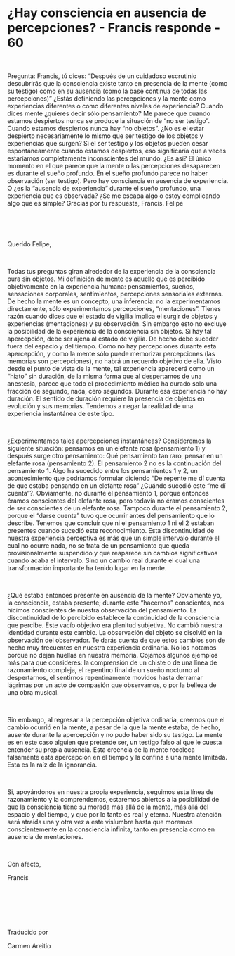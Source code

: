 # ¿Hay consciencia en ausencia de percepciones? - Francis responde - 60 



&nbsp;





Pregunta: Francis, t&uacute; dices: &ldquo;Despu&eacute;s de un cuidadoso escrutinio descubrir&aacute;s que la consciencia existe tanto en presencia de la mente (como su testigo) como en su ausencia (como la base continua de todas las percepciones)&rdquo; &iquest;Est&aacute;s definiendo las percepciones y la mente como experiencias diferentes o como diferentes niveles de experiencia? Cuando dices mente &iquest;quieres decir s&oacute;lo pensamiento? Me parece que cuando estamos despiertos nunca se produce la situaci&oacute;n de &ldquo;no ser testigo&rdquo;. Cuando estamos despiertos nunca hay &ldquo;no objetos&rdquo;. &iquest;No es el estar despierto necesariamente lo mismo que ser testigo de los objetos y experiencias que surgen? Si el ser testigo y los objetos pueden cesar espont&aacute;neamente cuando estamos despiertos, eso significar&iacute;a que a veces estar&iacute;amos completamente inconscientes del mundo. &iquest;Es as&iacute;? El &uacute;nico momento en el que parece que la mente o las percepciones desaparecen es durante el sue&ntilde;o profundo. En el sue&ntilde;o profundo parece no haber observaci&oacute;n (ser testigo). Pero hay consciencia en ausencia de experiencia. O &iquest;es la &ldquo;ausencia de experiencia&rdquo; durante el sue&ntilde;o profundo, una experiencia que es observada? &iquest;Se me escapa algo o estoy complicando algo que es simple? Gracias por tu respuesta, Francis. Felipe






&nbsp;







&nbsp;






Querido Felipe,






&nbsp;






Todas tus preguntas giran alrededor de la experiencia de la consciencia pura sin objetos. Mi definici&oacute;n de mente es aquello que es percibido objetivamente en la experiencia humana: pensamientos, sue&ntilde;os, sensaciones corporales, sentimientos, percepciones sensoriales externas. De hecho la mente es un concepto, una inferencia: no la experimentamos directamente, s&oacute;lo experimentamos percepciones, &ldquo;mentaciones&rdquo;. Tienes raz&oacute;n cuando dices que el estado de vigilia implica el surgir de objetos y experiencias (mentaciones) y su observaci&oacute;n. Sin embargo esto no excluye la posibilidad de la experiencia de la consciencia sin objetos. Si hay tal apercepci&oacute;n, debe ser ajena al estado de vigilia. De hecho debe suceder fuera del espacio y del tiempo. Como no hay percepciones durante esta apercepci&oacute;n, y como la mente s&oacute;lo puede memorizar percepciones (las memorias son percepciones), no habr&aacute; un recuerdo objetivo de ella. Visto desde el punto de vista de la mente, tal experiencia aparecer&aacute; como un &ldquo;hiato&rdquo; sin duraci&oacute;n, de la misma forma que al despertamos de una anestesia, parece que todo el procedimiento m&eacute;dico ha durado solo una fracci&oacute;n de segundo, nada, cero segundos. Durante esa experiencia no hay duraci&oacute;n. El sentido de duraci&oacute;n requiere la presencia de objetos en evoluci&oacute;n y sus memorias. Tendemos a negar la realidad de una experiencia instant&aacute;nea de este tipo. 






&nbsp;






&iquest;Experimentamos tales apercepciones instant&aacute;neas? Consideremos la siguiente situaci&oacute;n: pensamos en un elefante rosa (pensamiento 1) y despu&eacute;s surge otro pensamiento: Qu&eacute; pensamiento tan raro, pensar en un elefante rosa (pensamiento 2). El pensamiento 2 no es la continuaci&oacute;n del pensamiento 1. Algo ha sucedido entre los pensamientos 1 y 2, un acontecimiento que podr&iacute;amos formular diciendo &ldquo;De repente me d&iacute; cuenta de que estaba pensando en un elefante rosa&rdquo; &iquest;Cu&aacute;ndo sucedi&oacute; este &ldquo;me d&iacute; cuenta&rdquo;?. Obviamente, no durante el pensamiento 1, porque entonces &eacute;ramos conscientes del elefante rosa, pero todav&iacute;a no &eacute;ramos conscientes de ser conscientes de un elefante rosa. Tampoco durante el pensamiento 2, porque el &ldquo;darse cuenta&rdquo; tuvo que ocurrir antes del pensamiento que lo describe. Tenemos que concluir que ni el pensamiento 1 ni el 2 estaban presentes cuando sucedi&oacute; este reconocimiento. Esta discontinuidad de nuestra experiencia perceptiva es m&aacute;s que un simple intervalo durante el cual no ocurre nada, no se trata de un pensamiento que queda provisionalmente suspendido y que reaparece sin cambios significativos cuando acaba el intervalo. Sino un cambio real durante el cual una transformaci&oacute;n importante ha tenido lugar en la mente.






&nbsp;






&iquest;Qu&eacute; estaba entonces presente en ausencia de la mente? Obviamente yo, la consciencia, estaba presente; durante este &ldquo;hacernos&rdquo; conscientes, nos hicimos conscientes de nuestra observaci&oacute;n del pensamiento. La discontinuidad de lo percibido establece la continuidad de la consciencia que percibe. Este vac&iacute;o objetivo era plenitud subjetiva. No cambi&oacute; nuestra identidad durante este cambio. La observaci&oacute;n del objeto se disolvi&oacute; en la observaci&oacute;n del observador. Te dar&aacute;s cuenta de que estos cambios son de hecho muy frecuentes en nuestra experiencia ordinaria. No los notamos porque no dejan huellas en nuestra memoria. Cojamos algunos ejemplos m&aacute;s para que consideres: la comprensi&oacute;n de un chiste o de una l&iacute;nea de razonamiento compleja, el repentino final de un sue&ntilde;o nocturno al despertarnos, el sentirnos repentinamente movidos hasta derramar l&aacute;grimas por un acto de compasi&oacute;n que observamos, o por la belleza de una obra musical.






&nbsp;






Sin embargo, al regresar a la percepci&oacute;n objetiva ordinaria, creemos que el cambio ocurri&oacute; en la mente, a pesar de la que la mente estaba, de hecho, ausente durante la apercepci&oacute;n y no pudo haber sido su testigo. La mente es en este caso alguien que pretende ser, un testigo falso al que le cuesta entender su propia ausencia. Esta creencia de la mente recoloca falsamente esta apercepci&oacute;n en el tiempo y la confina a una mente limitada. Esta es la ra&iacute;z de la ignorancia. 






&nbsp;






Si, apoy&aacute;ndonos en nuestra propia experiencia, seguimos esta l&iacute;nea de razonamiento y la comprendemos, estaremos abiertos a la posibilidad de que la consciencia tiene su morada m&aacute;s all&aacute; de la mente, m&aacute;s all&aacute; del espacio y del tiempo, y que por lo tanto es real y eterna. Nuestra atenci&oacute;n ser&aacute; atra&iacute;da una y otra vez a este vislumbre hasta que moremos conscientemente en la consciencia infinita, tanto en presencia como en ausencia de mentaciones. 






&nbsp;






Con afecto,





Francis






&nbsp;







&nbsp;







&nbsp;






Traducido por 






Carmen Areitio









